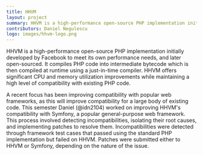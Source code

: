 ```yaml
---
title: HHVM
layout: project
summary: HHVM is a high-performance open-source PHP implementation initially developed by Facebook to meet its own performance needs, and later open-sourced. It compiles PHP code into intermediate bytecode which is then compiled at runtime using a just-in-time compiler. HHVM offers significant CPU and memory utilization improvements while maintaining a high level of compatibility with existing PHP code.
contributors: Daniel Negulescu
logo: images/hhvm-logo.png
---
```

HHVM is a high-performance open-source PHP implementation initially developed by Facebook to meet its own performance needs, and later open-sourced. It compiles PHP code into intermediate bytecode which is then compiled at runtime using a just-in-time compiler. HHVM offers significant CPU and memory utilization improvements while maintaining a high level of compatibility with existing PHP code.

A recent focus has been improving compatibility with popular web frameworks, as this will improve compatibility for a large body of existing code. This semester Daniel (@idn2104) worked on improving HHVM's compatibility with Symfony, a popular general-purpose web framework. This process involved detecting incompatibilities, isolating their root causes, and implementing patches to resolve them. Incompatibilities were detected through framework test cases that passed using the standard PHP implementation but failed on HHVM. Patches were submitted either to HHVM or Symfony, depending on the nature of the issue.
 
